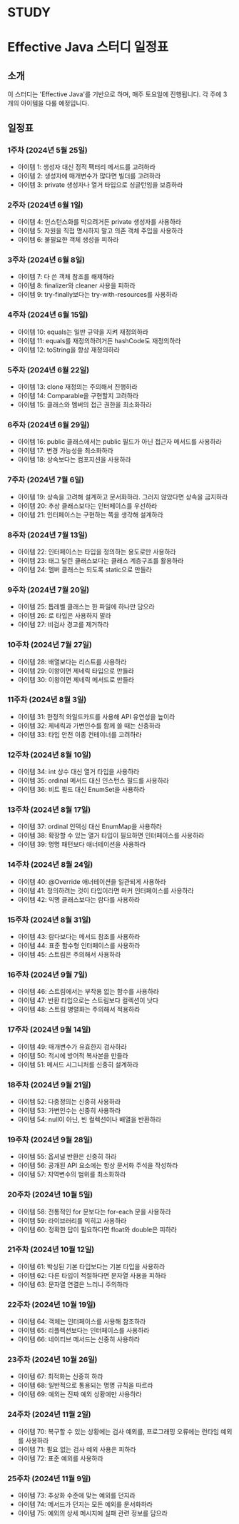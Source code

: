# STUDY

# Effective Java 스터디 일정표

## 소개
이 스터디는 'Effective Java'를 기반으로 하며, 매주 토요일에 진행됩니다. 각 주에 3개의 아이템을 다룰 예정입니다.

## 일정표

### 1주차 (2024년 5월 25일)
- 아이템 1: 생성자 대신 정적 팩터리 메서드를 고려하라
- 아이템 2: 생성자에 매개변수가 많다면 빌더를 고려하라
- 아이템 3: private 생성자나 열거 타입으로 싱글턴임을 보증하라

### 2주차 (2024년 6월 1일)
- 아이템 4: 인스턴스화를 막으려거든 private 생성자를 사용하라
- 아이템 5: 자원을 직접 명시하지 말고 의존 객체 주입을 사용하라
- 아이템 6: 불필요한 객체 생성을 피하라

### 3주차 (2024년 6월 8일)
- 아이템 7: 다 쓴 객체 참조를 해제하라
- 아이템 8: finalizer와 cleaner 사용을 피하라
- 아이템 9: try-finally보다는 try-with-resources를 사용하라

### 4주차 (2024년 6월 15일)
- 아이템 10: equals는 일반 규약을 지켜 재정의하라
- 아이템 11: equals를 재정의하려거든 hashCode도 재정의하라
- 아이템 12: toString을 항상 재정의하라

### 5주차 (2024년 6월 22일)
- 아이템 13: clone 재정의는 주의해서 진행하라
- 아이템 14: Comparable을 구현할지 고려하라
- 아이템 15: 클래스와 멤버의 접근 권한을 최소화하라

### 6주차 (2024년 6월 29일)
- 아이템 16: public 클래스에서는 public 필드가 아닌 접근자 메서드를 사용하라
- 아이템 17: 변경 가능성을 최소화하라
- 아이템 18: 상속보다는 컴포지션을 사용하라

### 7주차 (2024년 7월 6일)
- 아이템 19: 상속을 고려해 설계하고 문서화하라. 그러지 않았다면 상속을 금지하라
- 아이템 20: 추상 클래스보다는 인터페이스를 우선하라
- 아이템 21: 인터페이스는 구현하는 쪽을 생각해 설계하라

### 8주차 (2024년 7월 13일)
- 아이템 22: 인터페이스는 타입을 정의하는 용도로만 사용하라
- 아이템 23: 태그 달린 클래스보다는 클래스 계층구조를 활용하라
- 아이템 24: 멤버 클래스는 되도록 static으로 만들라

### 9주차 (2024년 7월 20일)
- 아이템 25: 톱레벨 클래스는 한 파일에 하나만 담으라
- 아이템 26: 로 타입은 사용하지 말라
- 아이템 27: 비검사 경고를 제거하라

### 10주차 (2024년 7월 27일)
- 아이템 28: 배열보다는 리스트를 사용하라
- 아이템 29: 이왕이면 제네릭 타입으로 만들라
- 아이템 30: 이왕이면 제네릭 메서드로 만들라

### 11주차 (2024년 8월 3일)
- 아이템 31: 한정적 와일드카드를 사용해 API 유연성을 높이라
- 아이템 32: 제네릭과 가변인수를 함께 쓸 때는 신중하라
- 아이템 33: 타입 안전 이종 컨테이너를 고려하라

### 12주차 (2024년 8월 10일)
- 아이템 34: int 상수 대신 열거 타입을 사용하라
- 아이템 35: ordinal 메서드 대신 인스턴스 필드를 사용하라
- 아이템 36: 비트 필드 대신 EnumSet을 사용하라

### 13주차 (2024년 8월 17일)
- 아이템 37: ordinal 인덱싱 대신 EnumMap을 사용하라
- 아이템 38: 확장할 수 있는 열거 타입이 필요하면 인터페이스를 사용하라
- 아이템 39: 명명 패턴보다 애너테이션을 사용하라

### 14주차 (2024년 8월 24일)
- 아이템 40: @Override 애너테이션을 일관되게 사용하라
- 아이템 41: 정의하려는 것이 타입이라면 마커 인터페이스를 사용하라
- 아이템 42: 익명 클래스보다는 람다를 사용하라

### 15주차 (2024년 8월 31일)
- 아이템 43: 람다보다는 메서드 참조를 사용하라
- 아이템 44: 표준 함수형 인터페이스를 사용하라
- 아이템 45: 스트림은 주의해서 사용하라

### 16주차 (2024년 9월 7일)
- 아이템 46: 스트림에서는 부작용 없는 함수를 사용하라
- 아이템 47: 반환 타입으로는 스트림보다 컬렉션이 낫다
- 아이템 48: 스트림 병렬화는 주의해서 적용하라

### 17주차 (2024년 9월 14일)
- 아이템 49: 매개변수가 유효한지 검사하라
- 아이템 50: 적시에 방어적 복사본을 만들라
- 아이템 51: 메서드 시그니처를 신중히 설계하라

### 18주차 (2024년 9월 21일)
- 아이템 52: 다중정의는 신중히 사용하라
- 아이템 53: 가변인수는 신중히 사용하라
- 아이템 54: null이 아닌, 빈 컬렉션이나 배열을 반환하라

### 19주차 (2024년 9월 28일)
- 아이템 55: 옵셔널 반환은 신중히 하라
- 아이템 56: 공개된 API 요소에는 항상 문서화 주석을 작성하라
- 아이템 57: 지역변수의 범위를 최소화하라

### 20주차 (2024년 10월 5일)
- 아이템 58: 전통적인 for 문보다는 for-each 문을 사용하라
- 아이템 59: 라이브러리를 익히고 사용하라
- 아이템 60: 정확한 답이 필요하다면 float와 double은 피하라

### 21주차 (2024년 10월 12일)
- 아이템 61: 박싱된 기본 타입보다는 기본 타입을 사용하라
- 아이템 62: 다른 타입이 적절하다면 문자열 사용을 피하라
- 아이템 63: 문자열 연결은 느리니 주의하라

### 22주차 (2024년 10월 19일)
- 아이템 64: 객체는 인터페이스를 사용해 참조하라
- 아이템 65: 리플렉션보다는 인터페이스를 사용하라
- 아이템 66: 네이티브 메서드는 신중히 사용하라

### 23주차 (2024년 10월 26일)
- 아이템 67: 최적화는 신중히 하라
- 아이템 68: 일반적으로 통용되는 명명 규칙을 따르라
- 아이템 69: 예외는 진짜 예외 상황에만 사용하라

### 24주차 (2024년 11월 2일)
- 아이템 70: 복구할 수 있는 상황에는 검사 예외를, 프로그래밍 오류에는 런타임 예외를 사용하라
- 아이템 71: 필요 없는 검사 예외 사용은 피하라
- 아이템 72: 표준 예외를 사용하라

### 25주차 (2024년 11월 9일)
- 아이템 73: 추상화 수준에 맞는 예외를 던지라
- 아이템 74: 메서드가 던지는 모든 예외를 문서화하라
- 아이템 75: 예외의 상세 메시지에 실패 관련 정보를 담으라
